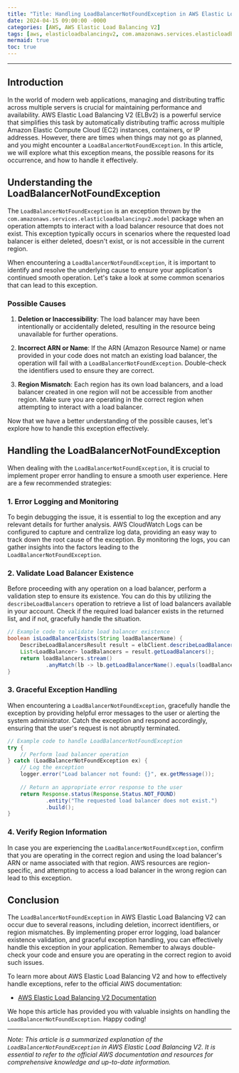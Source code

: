 ```yaml
---
title: "Title: Handling LoadBalancerNotFoundException in AWS Elastic Load Balancing V2"
date: 2024-04-15 09:00:00 -0000
categories: [AWS, AWS Elastic Load Balancing V2]
tags: [aws, elasticloadbalancingv2, com.amazonaws.services.elasticloadbalancingv2.model]
mermaid: true
toc: true
---
```



---

## Introduction

In the world of modern web applications, managing and distributing traffic across multiple servers is crucial for maintaining performance and availability. AWS Elastic Load Balancing V2 (ELBv2) is a powerful service that simplifies this task by automatically distributing traffic across multiple Amazon Elastic Compute Cloud (EC2) instances, containers, or IP addresses. However, there are times when things may not go as planned, and you might encounter a `LoadBalancerNotFoundException`. In this article, we will explore what this exception means, the possible reasons for its occurrence, and how to handle it effectively.

## Understanding the LoadBalancerNotFoundException

The `LoadBalancerNotFoundException` is an exception thrown by the `com.amazonaws.services.elasticloadbalancingv2.model` package when an operation attempts to interact with a load balancer resource that does not exist. This exception typically occurs in scenarios where the requested load balancer is either deleted, doesn't exist, or is not accessible in the current region.

When encountering a `LoadBalancerNotFoundException`, it is important to identify and resolve the underlying cause to ensure your application's continued smooth operation. Let's take a look at some common scenarios that can lead to this exception.

### Possible Causes

1. **Deletion or Inaccessibility**: The load balancer may have been intentionally or accidentally deleted, resulting in the resource being unavailable for further operations.

2. **Incorrect ARN or Name**: If the ARN (Amazon Resource Name) or name provided in your code does not match an existing load balancer, the operation will fail with a `LoadBalancerNotFoundException`. Double-check the identifiers used to ensure they are correct.

3. **Region Mismatch**: Each region has its own load balancers, and a load balancer created in one region will not be accessible from another region. Make sure you are operating in the correct region when attempting to interact with a load balancer.

Now that we have a better understanding of the possible causes, let's explore how to handle this exception effectively.

## Handling the LoadBalancerNotFoundException

When dealing with the `LoadBalancerNotFoundException`, it is crucial to implement proper error handling to ensure a smooth user experience. Here are a few recommended strategies:

### 1. Error Logging and Monitoring

To begin debugging the issue, it is essential to log the exception and any relevant details for further analysis. AWS CloudWatch Logs can be configured to capture and centralize log data, providing an easy way to track down the root cause of the exception. By monitoring the logs, you can gather insights into the factors leading to the `LoadBalancerNotFoundException`.

### 2. Validate Load Balancer Existence

Before proceeding with any operation on a load balancer, perform a validation step to ensure its existence. You can do this by utilizing the `describeLoadBalancers` operation to retrieve a list of load balancers available in your account. Check if the required load balancer exists in the returned list, and if not, gracefully handle the situation.

```java
// Example code to validate load balancer existence
boolean isLoadBalancerExists(String loadBalancerName) {
    DescribeLoadBalancersResult result = elbClient.describeLoadBalancers();
    List<LoadBalancer> loadBalancers = result.getLoadBalancers();
    return loadBalancers.stream()
            .anyMatch(lb -> lb.getLoadBalancerName().equals(loadBalancerName));
}
```

### 3. Graceful Exception Handling

When encountering a `LoadBalancerNotFoundException`, gracefully handle the exception by providing helpful error messages to the user or alerting the system administrator. Catch the exception and respond accordingly, ensuring that the user's request is not abruptly terminated.

```java
// Example code to handle LoadBalancerNotFoundException
try {
    // Perform load balancer operation
} catch (LoadBalancerNotFoundException ex) {
    // Log the exception
    logger.error("Load balancer not found: {}", ex.getMessage());
    
    // Return an appropriate error response to the user
    return Response.status(Response.Status.NOT_FOUND)
            .entity("The requested load balancer does not exist.")
            .build();
}
```

### 4. Verify Region Information

In case you are experiencing the `LoadBalancerNotFoundException`, confirm that you are operating in the correct region and using the load balancer's ARN or name associated with that region. AWS resources are region-specific, and attempting to access a load balancer in the wrong region can lead to this exception.

## Conclusion

The `LoadBalancerNotFoundException` in AWS Elastic Load Balancing V2 can occur due to several reasons, including deletion, incorrect identifiers, or region mismatches. By implementing proper error logging, load balancer existence validation, and graceful exception handling, you can effectively handle this exception in your application. Remember to always double-check your code and ensure you are operating in the correct region to avoid such issues.

To learn more about AWS Elastic Load Balancing V2 and how to effectively handle exceptions, refer to the official AWS documentation:

- [AWS Elastic Load Balancing V2 Documentation](https://docs.aws.amazon.com/elasticloadbalancing/latest/APIReference/Welcome.html)

We hope this article has provided you with valuable insights on handling the `LoadBalancerNotFoundException`. Happy coding!

---

*Note: This article is a summarized explanation of the `LoadBalancerNotFoundException` in AWS Elastic Load Balancing V2. It is essential to refer to the official AWS documentation and resources for comprehensive knowledge and up-to-date information.*